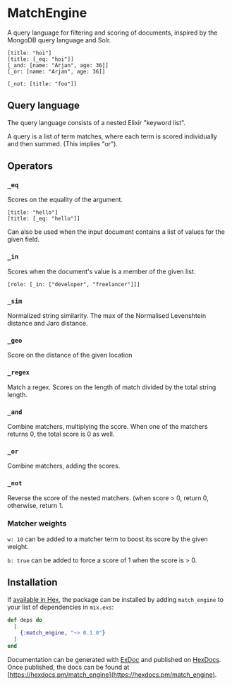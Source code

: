 # MatchEngine

A query language for filtering and scoring of documents, inspired by
the MongoDB query language and Solr.

```
[title: "hoi"]
[title: [_eq: "hoi"]]
[_and: [name: "Arjan", age: 36]]
[_or: [name: "Arjan", age: 36]]

[_not: [title: "foo"]]

```

## Query language

The query language consists of a nested Elixir "keyword list".

A query is a list of term matches, where each term is scored
individually and then summed. (This implies "or").



## Operators

### `_eq`

Scores on the equality of the argument.

    [title: "hello"]
    [title: [_eq: "hello"]]

Can also be used when the input document contains a list of values for the given field.


### `_in`

Scores when the document's value is a member of the given list.

    [role: [_in: ["developer", "freelancer"]]]



### `_sim`

Normalized string similarity. The max of the Normalised Levenshtein
distance and Jaro distance.

### `_geo`

Score on the distance of the given location


### `_regex`

Match a regex.
Scores on the length of match divided by the total string length.

###  `_and`

Combine matchers, multiplying the score. When one of the matchers
returns 0, the total score is 0 as well.

### `_or`

Combine matchers, adding the scores.

### `_not`

Reverse the score of the nested matchers. (when score > 0, return 0, otherwise, return 1.

### Matcher weights

`w: 10` can be added to a matcher term to boost its score by the given weight.

`b: true` can be added to force a score of 1 when the score is > 0.




## Installation

If [available in Hex](https://hex.pm/docs/publish), the package can be installed
by adding `match_engine` to your list of dependencies in `mix.exs`:

```elixir
def deps do
  [
    {:match_engine, "~> 0.1.0"}
  ]
end
```

Documentation can be generated with [ExDoc](https://github.com/elixir-lang/ex_doc)
and published on [HexDocs](https://hexdocs.pm). Once published, the docs can
be found at [https://hexdocs.pm/match_engine](https://hexdocs.pm/match_engine).
